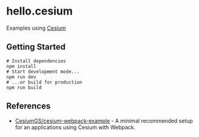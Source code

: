 # hello.cesium

Examples using [Cesium](https://cesium.com/)

## Getting Started

```shell
# Install dependencies
npm install
# Start development mode...
npm run dev
# ...or build for production
npm run build
```

## References

- [CesiumGS/cesium-webpack-example](https://github.com/CesiumGS/cesium-webpack-example) - A minimal recommended setup for an applications using Cesium with Webpack.

